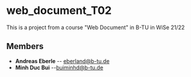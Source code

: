 # web_document_T02
This is a project from a course "Web Document" in B-TU in WiSe 21/22

## Members
* **Andreas Eberle** -- [eberland@b-tu.de](mailto:eberland@b-tu.de)
* **Minh Duc Bui** --[buiminhd@b-tu.de](mailto:buiminhd@b-tu.de)
